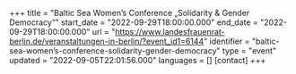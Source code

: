 +++
title = "Baltic Sea Women’s Conference „Solidarity & Gender Democracy“"
start_date = "2022-09-29T18:00:00.000"
end_date = "2022-09-29T18:00:00.000"
url = "https://www.landesfrauenrat-berlin.de/veranstaltungen-in-berlin/?event_id1=6144"
identifier = "baltic-sea-women’s-conference-solidarity-gender-democracy"
type = "event"
updated = "2022-09-05T22:01:56.000"
languages = []
[contact]
+++